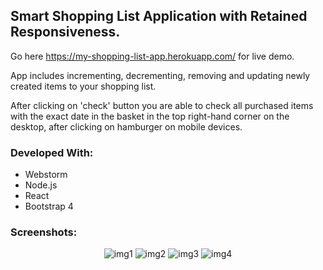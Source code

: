 
## Smart Shopping List Application with Retained Responsiveness. 

Go here https://my-shopping-list-app.herokuapp.com/ for live demo.

App includes incrementing, decrementing, removing and updating newly created items to your shopping list.

After clicking on 'check' button you are able to check all purchased items with the exact date in the basket in the top right-hand corner on the desktop, after clicking on hamburger on mobile devices.

### Developed With:

- Webstorm
- Node.js
- React
- Bootstrap 4

### Screenshots:

<div style="text-align:center">
  
![img1](https://user-images.githubusercontent.com/21204863/39630693-61e01208-4fb0-11e8-9b92-5fa11fc9d22d.jpg)
![img2](https://user-images.githubusercontent.com/21204863/39630694-6201baca-4fb0-11e8-9155-bf73febe9653.jpg)
![img3](https://user-images.githubusercontent.com/21204863/39630695-62208f22-4fb0-11e8-808b-95b2c3a7ede4.jpg)
![img4](https://user-images.githubusercontent.com/21204863/39630696-623de4e6-4fb0-11e8-92c9-14c879ce6f04.jpg)

</div>




